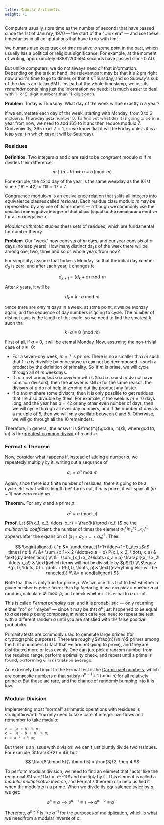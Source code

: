 ```yaml
---
title: Modular Arithmetic
weight: -1
---
```



<!--

In this section, we are going to discuss some preliminaries before discussing more advanced topics.

we use the 1st of January, 1970 as the start of the "Unix era," and all time computations are usually done relative to that timestamp.

And the beautiful thing about it is that remainders are small and cyclic. Think the hour clock: after 12 there comes 1 again, so the number is always small.

![](../img/clock.gif)

-->

Computers usually store time as the number of seconds that have passed since the 1st of January, 1970 — the start of the "Unix era" — and use these timestamps in all computations that have to do with time.

We humans also keep track of time relative to some point in the past, which usually has a political or religious significance. For example, at the moment of writing, approximately 63882260594 seconds have passed since 0 AD.

But unlike computers, we do not always need *all* that information. Depending on the task at hand, the relevant part may be that it's 2 pm right now and it's time to go to dinner, or that it's Thursday, and so Subway's sub of the day is an Italian BMT. Instead of the whole timestamp, we use its *remainder* containing just the information we need: it is much easier to deal with 1- or 2-digit numbers than 11-digit ones.

**Problem.** Today is Thursday. What day of the week will be exactly in a year?

If we enumerate each day of the week, starting with Monday, from $0$ to $6$ inclusive, Thursday gets number $3$. To find out what day it is going to be in a year from now, we need to add $365$ to it and then reduce modulo $7$. Conveniently, $365 \bmod 7 = 1$, so we know that it will be Friday unless it is a leap year (in which case it will be Saturday).

### Residues

**Definition.** Two integers $a$ and $b$ are said to be *congruent* modulo $m$ if $m$ divides their difference:

$$
m \mid (a - b) \; \Longleftrightarrow \; a \equiv b \pmod m
$$

For example, the 42nd day of the year is the same weekday as the 161st since $(161 - 42) = 119 = 17 \times 7$.

Congruence modulo $m$ is an equivalence relation that splits all integers into equivalence classes called *residues*. Each residue class modulo $m$ may be represented by any one of its members — although we commonly use the smallest nonnegative integer of that class (equal to the remainder $x \bmod m$ for all nonnegative $x$).

<!--

Equivalently, the *remainders* of their division by $m$ should be equal:

a \bmod m = b \bmod m

Here are a few example of how this can be useful.

-->

*Modular arithmetic* studies these sets of residues, which are fundamental for number theory.

**Problem.** Our "week" now consists of $m$ days, and our year consists of $a$ days (no leap years). How many distinct days of the week there will be among one, two, three and so on whole years from now?

For simplicity, assume that today is Monday, so that the initial day number $d_0$ is zero, and after each year, it changes to

$$
d_{k + 1} = (d_k + a) \bmod m
$$

After $k$ years, it will be

$$
d_k = k \cdot a \bmod m
$$

Since there are only $m$ days in a week, at some point, it will be Monday again, and the sequence of day numbers is going to cycle. The number of distinct days is the length of this cycle, so we need to find the smallest $k$ such that

$$
k \cdot a \equiv 0 \pmod m
$$

First of all, if $a \equiv 0$, it will be eternal Monday. Now, assuming the non-trivial case of $a \not \equiv 0$:

- For a seven-day week, $m = 7$ is prime. There is no $k$ smaller than $m$ such that $k \cdot a$ is divisible by $m$ because $m$ can not be decomposed in such a product by the definition of primality. So, if $m$ is prime, we will cycle through all of $m$ weekdays.
- If $m$ is not prime, but $a$ is *coprime* with it (that is, $a$ and $m$ do not have common divisors), then the answer is still $m$ for the same reason: the divisors of $a$ do not help in zeroing out the product any faster.
- If $a$ and $m$ share some divisors, then it is only possible to get residues that are also divisible by them. For example, if the week is $m = 10$ days long, and the year has $a = 42$ or any other even number of days, then we will cycle through all even day numbers, and if the number of days is a multiple of $5$, then we will only oscillate between $0$ and $5$. Otherwise, we will go through all the $10$ remainders.

Therefore, in general, the answer is $\frac{m}{\gcd(a, m)}$, where $\gcd(a, m)$ is the [greatest common divisor](/hpc/algorithms/gcd/) of $a$ and $m$.

### Fermat's Theorem

Now, consider what happens if, instead of adding a number $a$, we repeatedly multiply by it, writing out a sequence of

$$
d_n = a^n \bmod m
$$

Again, since there is a finite number of residues, there is going to be a cycle. But what will its length be? Turns out, if $m$ is prime, it will span all $(m - 1)$ non-zero residues.

**Theorem.** For any $a$ and a prime $p$:

$$
a^p \equiv a \pmod p
$$

**Proof**. Let $P(x_1, x_2, \ldots, x_n) = \frac{k}{\prod (x_i!)}$ be the *multinomial coefficient:* the number of times the element $a_1^{x_1} a_2^{x_2} \ldots a_n^{x_n}$ appears after the expansion of $(a_1 + a_2 + \ldots + a_n)^k$. Then:

$$
\begin{aligned}
a^p &= (\underbrace{1+1+\ldots+1+1}_\text{$a$ times})^p &
\\\ &= \sum_{x_1+x_2+\ldots+x_a = p} P(x_1, x_2, \ldots, x_a) & \text{(by defenition)}
\\\ &= \sum_{x_1+x_2+\ldots+x_a = p} \frac{p!}{x_1! x_2! \ldots x_a!} & \text{(which terms will not be divisible by $p$?)}
\\\ &\equiv P(p, 0, \ldots, 0) + \ldots + P(0, 0, \ldots, p) & \text{(everything else will be canceled)}
\\\ &= a
\end{aligned}
$$

Note that this is only true for prime $p$. We can use this fact to test whether a given number is prime faster than by factoring it: we can pick a number $a$ at random, calculate $a^{p} \bmod p$, and check whether it is equal to $a$ or not.

This is called *Fermat primality test*, and it is probabilistic — only returning either "no" or "maybe" — since it may be that $a^p$ just happened to be equal to $a$ despite $p$ being composite, in which case you need to repeat the test with a different random $a$ until you are satisfied with the false positive probability.

Primality tests are commonly used to generate large primes (for cryptographic purposes). There are roughly $\frac{n}{\ln n}$ primes among the first $n$ numbers (a fact that we are not going to prove), and they are distributed more or less evenly. One can just pick a random number from the required range, perform a primality check, and repeat until a prime is found, performing $O(\ln n)$ trials on average.

An extremely bad input to the Fermat test is the [Carmichael numbers](https://en.wikipedia.org/wiki/Carmichael_number), which are composite numbers $n$ that satisfy $a^{n-1} \equiv 1 \pmod n$ for all relatively prime $a$. But these are [rare](https://oeis.org/A002997), and the chance of randomly bumping into it is low.

### Modular Division

Implementing most "normal" arithmetic operations with residues is straightforward. You only need to take care of integer overflows and remember to take modulo:

```c++
c = (a + b) % m;
c = (a - b + m) % m;
c = a * b % m;
```

But there is an issue with division: we can't just bluntly divide two residues. For example, $\frac{8}{2} = 4$, but

$$
\frac{8 \bmod 5}{2 \bmod 5} = \frac{3}{2} \neq 4
$$

To perform modular division, we need to find an element that "acts" like the reciprocal $\frac{1}{a} = a^{-1}$ and multiply by it. This element is called a *modular multiplicative inverse*, and Fermat's theorem can help us find it when the modulo $p$ is a prime. When we divide its equivalence twice by $a$, we get:

$$
a^p \equiv a \implies a^{p-1} \equiv 1 \implies a^{p-2} \equiv a^{-1}
$$

Therefore, $a^{p-2}$ is like $a^{-1}$ for the purposes of multiplication, which is what we need from a modular inverse of $a$.
